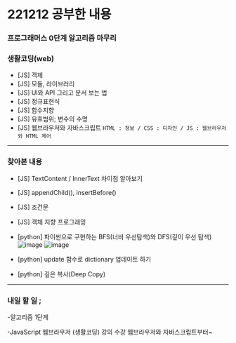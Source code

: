 # 221212 공부한 내용

### 프로그래머스 0단계 알고리즘 마무리

### 생활코딩(web)

- [JS] 객체
- [JS] 모듈, 라이브러리
- [JS] UI와 API 그리고 문서 보는 법
- [JS] 정규표현식
- [JS] 함수지향
- [JS] 유효범위; 변수의 수명
- [JS] 웹브라우저와 자바스크립트
``` HTML : 정보 / CSS : 디자인 / JS : 웹브라우저와 HTML 제어 ```

---------------------

### 찾아본 내용

- [JS] TextContent / InnerText 차이점 알아보기
- [JS] appendChild(), insertBefore()
- [JS] 조건문
- [JS] 객체 지향 프로그래밍
- [python] 파이썬으로 구현하는 BFS(너비 우선탐색)와 DFS(깊이 우선 탐색)
![image](https://upload.wikimedia.org/wikipedia/commons/5/5d/Breadth-First-Search-Algorithm.gif)
![image](https://upload.wikimedia.org/wikipedia/commons/7/7f/Depth-First-Search.gif)

- [python] update 함수로 dictionary 업데이트 하기
- [python] 깊은 복사(Deep Copy)


--------------------------------


### 내일 할 일 ;

-알고리즘 1단계

-JavaScript 웹브라우저 (생활코딩) 강의 수강
    웹브라우저와 자바스크립트부터~

